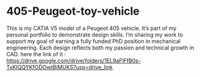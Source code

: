 # 405-Peugeot-toy-vehicle
This is my CATIA V5 model of a Peugeot 405 vehicle. It’s part of my personal portfolio to demonstrate design skills.  I’m sharing my work to support my goal of earning a fully funded PhD position in mechanical engineering. Each design reflects both my passion and technical growth in CAD.
here the link of it :
https://drive.google.com/drive/folders/1EL9aFlFfB0s-TxKIQQYKfODOwtBiMUKS?usp=drive_link
